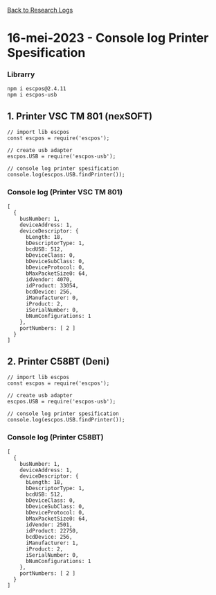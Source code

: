 [Back to Research Logs](https://github.com/denitiawan/research-electron-react-boilerplate-printthermal/blob/main/research-logs.md)

# 16-mei-2023 - Console log Printer Spesification

### Librarry
```
npm i escpos@2.4.11
npm i escpos-usb
```

## 1. Printer VSC TM 801 (nexSOFT)
```
// import lib escpos
const escpos = require('escpos');  

// create usb adapter
escpos.USB = require('escpos-usb');
    
// console log printer spesification
console.log(escpos.USB.findPrinter());
```
### Console log (Printer VSC TM 801)
```
[
  {
    busNumber: 1,
    deviceAddress: 1,
    deviceDescriptor: {
      bLength: 18,
      bDescriptorType: 1,
      bcdUSB: 512,
      bDeviceClass: 0,
      bDeviceSubClass: 0,
      bDeviceProtocol: 0,
      bMaxPacketSize0: 64,
      idVendor: 4070,
      idProduct: 33054,
      bcdDevice: 256,
      iManufacturer: 0,
      iProduct: 2,
      iSerialNumber: 0,
      bNumConfigurations: 1
    },
    portNumbers: [ 2 ]
  }
]
```

## 2. Printer C58BT (Deni)
```
// import lib escpos
const escpos = require('escpos');  

// create usb adapter
escpos.USB = require('escpos-usb');
    
// console log printer spesification
console.log(escpos.USB.findPrinter());
```
### Console log (Printer C58BT)
```
[
  {
    busNumber: 1,
    deviceAddress: 1,
    deviceDescriptor: {
      bLength: 18,
      bDescriptorType: 1,
      bcdUSB: 512,
      bDeviceClass: 0,
      bDeviceSubClass: 0,
      bDeviceProtocol: 0,
      bMaxPacketSize0: 64,
      idVendor: 2501,
      idProduct: 22750,
      bcdDevice: 256,
      iManufacturer: 1,
      iProduct: 2,
      iSerialNumber: 0,
      bNumConfigurations: 1
    },
    portNumbers: [ 2 ]
  }
]
```

